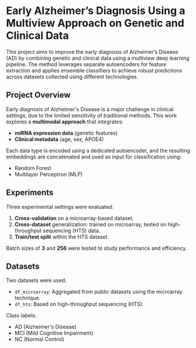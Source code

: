 #  Early Alzheimer’s Diagnosis Using a Multiview Approach on Genetic and Clinical Data

This project aims to improve the early diagnosis of Alzheimer’s Disease (AD) by combining genetic and clinical data using a multiview deep learning pipeline. 
The method leverages separate autoencoders for feature extraction and applies ensemble classifiers to achieve robust predictions across datasets collected using different technologies.

##  Project Overview

Early diagnosis of Alzheimer's Disease is a major challenge in clinical settings, due to the limited sensitivity of traditional methods. This work explores a **multimodal approach** that integrates:
- **miRNA expression data** (genetic features)
- **Clinical metadata** (age, sex, APOE4)

Each data type is encoded using a dedicated autoencoder, and the resulting embeddings are concatenated and used as input for classification using:
- Random Forest
- Multilayer Perceptron (MLP)

##  Experiments

Three experimental settings were evaluated:
1. **Cross-validation** on a microarray-based dataset.
2. **Cross-dataset** generalization: trained on microarray, tested on high-throughput sequencing (HTS) data.
3. **Train/test split** within the HTS dataset.

Batch sizes of **3** and **256** were tested to study performance and efficiency.

## Datasets

Two datasets were used:
- `df_microarray`: Aggregated from public datasets using the microarray technique.
- `df_hts`: Based on high-throughput sequencing (HTS).

Class labels:  
- AD (Alzheimer's Disease)  
- MCI (Mild Cognitive Impairment)  
- NC (Normal Control)






